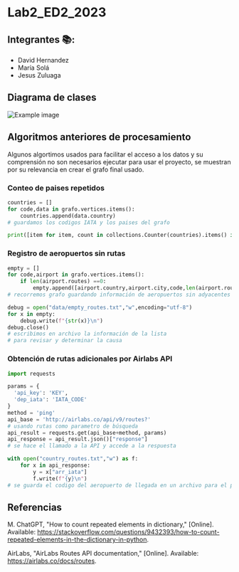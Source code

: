 # Lab2_ED2_2023
## Integrantes :books::
+ David Hernandez
+ María Solá
+ Jesus Zuluaga

## Diagrama de clases
![Example image](data/puml.png)

## Algoritmos anteriores de procesamiento
Algunos algortimos usados para facilitar el acceso a los datos y su comprensión no son necesarios ejecutar para usar el proyecto, se muestran por su relevancia en crear el grafo final usado.
### **Conteo de paises repetidos**
```python
countries = []
for code,data in grafo.vertices.items():
    countries.append(data.country)
# guardamos los codigos IATA y los paises del grafo

print([item for item, count in collections.Counter(countries).items() if count > 1])
```
### **Registro de aeropuertos sin rutas**
```python
empty = []
for code,airport in grafo.vertices.items():
    if len(airport.routes) ==0:
        empty.append([airport.country,airport.city,code,len(airport.routes)])
# recorremos grafo guardando información de aeropuertos sin adyacentes

debug = open("data/empty_routes.txt","w",encoding="utf-8")
for x in empty:
    debug.write(f"{str(x)}\n")
debug.close()
# escribimos en archivo la información de la lista 
# para revisar y determinar la causa
```

### **Obtención de rutas adicionales por Airlabs API**
```python
import requests

params = {
  'api_key': 'KEY',
  'dep_iata': 'IATA_CODE'
}
method = 'ping'
api_base = 'http://airlabs.co/api/v9/routes?'
# usando rutas como parametro de búsqueda
api_result = requests.get(api_base+method, params)
api_response = api_result.json()["response"]
# se hace el llamado a la API y accede a la respuesta

with open("country_routes.txt","w") as f:
    for x in api_response:
        y = x["arr_iata"]
        f.write(f"{y}\n")
# se guarda el codigo del aeropuerto de llegada en un archivo para el país
```

## **Referencias**
M. ChatGPT, "How to count repeated elements in dictionary," [Online]. Available: https://stackoverflow.com/questions/9432393/how-to-count-repeated-elements-in-the-dictionary-in-python.

AirLabs, "AirLabs Routes API documentation," [Online]. Available: https://airlabs.co/docs/routes.